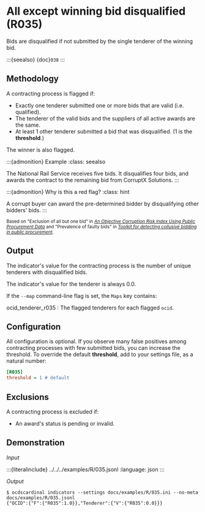 # All except winning bid disqualified (R035)

Bids are disqualified if not submitted by the single tenderer of the winning bid.

:::{seealso}
{doc}`038`
:::

## Methodology

A contracting process is flagged if:

- Exactly one tenderer submitted one or more bids that are valid (i.e. qualified).
- The tenderer of the valid bids and the suppliers of all active awards are the same.
- At least 1 other tenderer submitted a bid that was disqualified. (1 is the **threshold**.)

The winner is also flagged.

:::{admonition} Example
:class: seealso

The National Rail Service receives five bids. It disqualifies four bids, and awards the contract to the remaining bid from CorruptX Solutions.
:::

:::{admonition} Why is this a red flag?
:class: hint

A corrupt buyer can award the pre-determined bidder by disqualifying other bidders' bids.
:::

<small>Based on "Exclusion of all but one bid" in [*An Objective Corruption Risk Index Using Public Procurement Data*](https://www.researchgate.net/publication/301646354_An_Objective_Corruption_Risk_Index_Using_Public_Procurement_Data) and "Prevalence of faulty bids" in [*Toolkit for detecting collusive bidding in public procurement*](https://www.govtransparency.eu/wp-content/uploads/2015/11/GTI_WP2014_2_Toth_et_al_150413.pdf).</small>

## Output

The indicator's value for the contracting process is the number of unique tenderers with disqualified bids.

The indicator's value for the tenderer is always 0.0.

If the ``--map`` command-line flag is set, the ``Maps`` key contains:

ocid_tenderer_r035
: The flagged tenderers for each flagged `ocid`.

## Configuration

All configuration is optional. If you observe many false positives among contracting processes with few submitted bids, you can increase the threshold. To override the default **threshold**, add to your settings file, as a natural number:

```ini
[R035]
threshold = 1 # default
```

## Exclusions

A contracting process is excluded if:

- An award's status is pending or invalid.

## Demonstration

*Input*

:::{literalinclude} ../../../examples/R/035.jsonl
:language: json
:::

*Output*

```console
$ ocdscardinal indicators --settings docs/examples/R/035.ini --no-meta docs/examples/R/035.jsonl
{"OCID":{"F":{"R035":1.0}},"Tenderer":{"V":{"R035":0.0}}}

```
